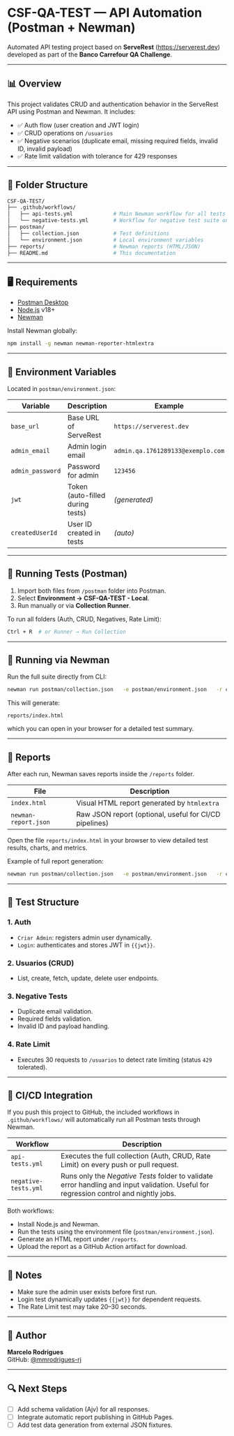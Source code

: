 # CSF-QA-TEST — API Automation (Postman + Newman)

Automated API testing project based on **ServeRest** (https://serverest.dev) developed as part of the **Banco Carrefour QA Challenge**.

---

## 📊 Overview
This project validates CRUD and authentication behavior in the ServeRest API using Postman and Newman. It includes:

- ✅ Auth flow (user creation and JWT login)
- ✅ CRUD operations on `/usuarios`
- ✅ Negative scenarios (duplicate email, missing required fields, invalid ID, invalid payload)
- ✅ Rate limit validation with tolerance for 429 responses

---

## 🔧 Folder Structure
```bash
CSF-QA-TEST/
├── .github/workflows/
│   ├── api-tests.yml             # Main Newman workflow for all tests
│   └── negative-tests.yml        # Workflow for negative test suite only
├── postman/
│   ├── collection.json           # Test definitions
│   └── environment.json          # Local environment variables
├── reports/                      # Newman reports (HTML/JSON)
├── README.md                     # This documentation
```

---

## 🖥️ Requirements
- [Postman Desktop](https://www.postman.com/downloads/)
- [Node.js](https://nodejs.org/) v18+
- [Newman](https://www.npmjs.com/package/newman)

Install Newman globally:
```bash
npm install -g newman newman-reporter-htmlextra
```

---

## 🔑 Environment Variables
Located in `postman/environment.json`:

| Variable | Description | Example |
|-----------|--------------|----------|
| `base_url` | Base URL of ServeRest | `https://serverest.dev` |
| `admin_email` | Admin login email | `admin.qa.1761289133@exemplo.com` |
| `admin_password` | Password for admin | `123456` |
| `jwt` | Token (auto-filled during tests) | *(generated)* |
| `createdUserId` | User ID created in tests | *(auto)* |

---

## 🧮 Running Tests (Postman)
1. Import both files from `/postman` folder into Postman.
2. Select **Environment → CSF-QA-TEST - Local**.
3. Run manually or via **Collection Runner**.

To run all folders (Auth, CRUD, Negatives, Rate Limit):
```bash
Ctrl + R  # or Runner → Run Collection
```

---

## 🧰 Running via Newman
Run the full suite directly from CLI:

```bash
newman run postman/collection.json   -e postman/environment.json   -r cli,htmlextra   --reporter-htmlextra-export reports/index.html
```

This will generate:
```
reports/index.html
```
which you can open in your browser for a detailed test summary.

---

## 📁 Reports
After each run, Newman saves reports inside the `/reports` folder.

| File | Description |
|------|--------------|
| `index.html` | Visual HTML report generated by `htmlextra` |
| `newman-report.json` | Raw JSON report (optional, useful for CI/CD pipelines) |

Open the file `reports/index.html` in your browser to view detailed test results, charts, and metrics.

Example of full report generation:
```bash
newman run postman/collection.json   -e postman/environment.json   -r cli,json,htmlextra   --reporter-json-export reports/newman-report.json   --reporter-htmlextra-export reports/index.html
```

---

## 📘 Test Structure
### **1. Auth**
- `Criar Admin`: registers admin user dynamically.
- `Login`: authenticates and stores JWT in `{{jwt}}`.

### **2. Usuarios (CRUD)**
- List, create, fetch, update, delete user endpoints.

### **3. Negative Tests**
- Duplicate email validation.
- Required fields validation.
- Invalid ID and payload handling.

### **4. Rate Limit**
- Executes 30 requests to `/usuarios` to detect rate limiting (status `429` tolerated).

---

## 🔄 CI/CD Integration
If you push this project to GitHub, the included workflows in `.github/workflows/` will automatically run all Postman tests through Newman.

| Workflow | Description |
|-----------|-------------|
| `api-tests.yml` | Executes the full collection (Auth, CRUD, Rate Limit) on every push or pull request. |
| `negative-tests.yml` | Runs only the *Negative Tests* folder to validate error handling and input validation. Useful for regression control and nightly jobs. |

Both workflows:
- Install Node.js and Newman.
- Run the tests using the environment file (`postman/environment.json`).
- Generate an HTML report under `/reports`.
- Upload the report as a GitHub Action artifact for download.

---

## 🔐 Notes
- Make sure the admin user exists before first run.
- Login test dynamically updates `{{jwt}}` for dependent requests.
- The Rate Limit test may take 20–30 seconds.

---

## 👤 Author
**Marcelo Rodrigues**  
GitHub: [@mmrodrigues-rj](https://github.com/mmrodrigues-rj)

---

## 🔍 Next Steps
- [ ] Add schema validation (Ajv) for all responses.
- [ ] Integrate automatic report publishing in GitHub Pages.
- [ ] Add test data generation from external JSON fixtures.
